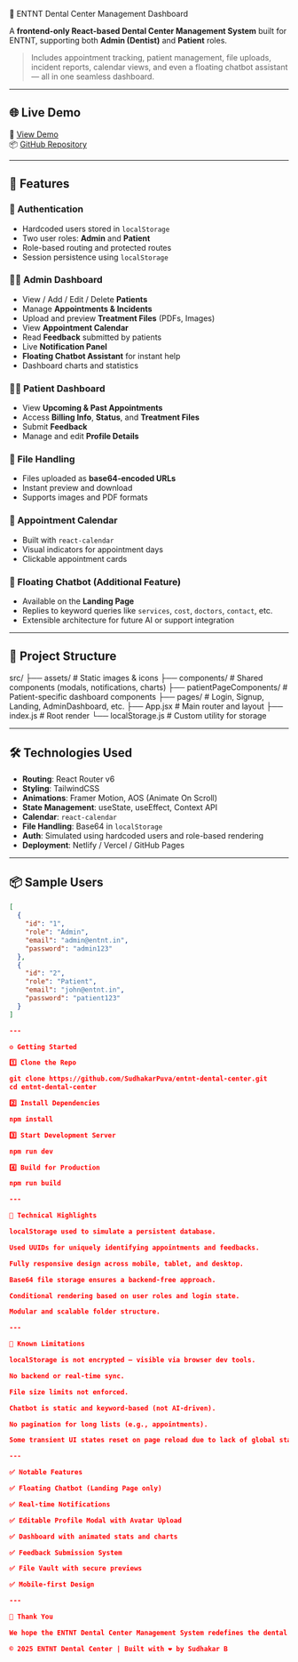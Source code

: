 🦷 ENTNT Dental Center Management Dashboard

A **frontend-only React-based Dental Center Management System** built for ENTNT, supporting both **Admin (Dentist)** and **Patient** roles.

> Includes appointment tracking, patient management, file uploads, incident reports, calendar views, and even a floating chatbot assistant — all in one seamless dashboard.

---

## 🌐 Live Demo

🔗 [View Demo](https://your-deployed-link.com)  
📦 [GitHub Repository](https://github.com/SudhakarPuva/entnt-dental-center)

---

## 🚀 Features

### 🔐 Authentication

- Hardcoded users stored in `localStorage`
- Two user roles: **Admin** and **Patient**
- Role-based routing and protected routes
- Session persistence using `localStorage`

### 👩‍⚕️ Admin Dashboard

- View / Add / Edit / Delete **Patients**
- Manage **Appointments & Incidents**
- Upload and preview **Treatment Files** (PDFs, Images)
- View **Appointment Calendar**
- Read **Feedback** submitted by patients
- Live **Notification Panel**
- **Floating Chatbot Assistant** for instant help
- Dashboard charts and statistics

### 🧑‍💼 Patient Dashboard

- View **Upcoming & Past Appointments**
- Access **Billing Info**, **Status**, and **Treatment Files**
- Submit **Feedback**
- Manage and edit **Profile Details**

### 📁 File Handling

- Files uploaded as **base64-encoded URLs**
- Instant preview and download
- Supports images and PDF formats

### 📅 Appointment Calendar

- Built with `react-calendar`
- Visual indicators for appointment days
- Clickable appointment cards

### 💬 Floating Chatbot (Additional Feature)

- Available on the **Landing Page**
- Replies to keyword queries like `services`, `cost`, `doctors`, `contact`, etc.
- Extensible architecture for future AI or support integration

---

## 🧱 Project Structure

src/
├── assets/ # Static images & icons
├── components/ # Shared components (modals, notifications, charts)
├── patientPageComponents/ # Patient-specific dashboard components
├── pages/ # Login, Signup, Landing, AdminDashboard, etc.
├── App.jsx # Main router and layout
├── index.js # Root render
└── localStorage.js # Custom utility for storage

---

## 🛠️ Technologies Used

- **Routing**: React Router v6
- **Styling**: TailwindCSS
- **Animations**: Framer Motion, AOS (Animate On Scroll)
- **State Management**: useState, useEffect, Context API
- **Calendar**: `react-calendar`
- **File Handling**: Base64 in `localStorage`
- **Auth**: Simulated using hardcoded users and role-based rendering
- **Deployment**: Netlify / Vercel / GitHub Pages

---

## 📦 Sample Users

```json
[
  {
    "id": "1",
    "role": "Admin",
    "email": "admin@entnt.in",
    "password": "admin123"
  },
  {
    "id": "2",
    "role": "Patient",
    "email": "john@entnt.in",
    "password": "patient123"
  }
]

---

⚙️ Getting Started

1️⃣ Clone the Repo

git clone https://github.com/SudhakarPuva/entnt-dental-center.git
cd entnt-dental-center

2️⃣ Install Dependencies

npm install

3️⃣ Start Development Server

npm run dev

4️⃣ Build for Production

npm run build

---

🧠 Technical Highlights

localStorage used to simulate a persistent database.

Used UUIDs for uniquely identifying appointments and feedbacks.

Fully responsive design across mobile, tablet, and desktop.

Base64 file storage ensures a backend-free approach.

Conditional rendering based on user roles and login state.

Modular and scalable folder structure.

---

🐞 Known Limitations

localStorage is not encrypted — visible via browser dev tools.

No backend or real-time sync.

File size limits not enforced.

Chatbot is static and keyword-based (not AI-driven).

No pagination for long lists (e.g., appointments).

Some transient UI states reset on page reload due to lack of global state (e.g., Redux).

---

✅ Notable Features

✅ Floating Chatbot (Landing Page only)

✅ Real-time Notifications

✅ Editable Profile Modal with Avatar Upload

✅ Dashboard with animated stats and charts

✅ Feedback Submission System

✅ File Vault with secure previews

✅ Mobile-first Design

---

🙌 Thank You

We hope the ENTNT Dental Center Management System redefines the dental software experience — making it clean, efficient, and delightful for both patients and doctors.

© 2025 ENTNT Dental Center | Built with ❤️ by Sudhakar B



